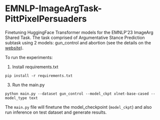 # EMNLP-ImageArgTask-PittPixelPersuaders

Finetuning HuggingFace Transformer models for the EMNLP'23 ImageArg Shared Task. 
The task comprised of Argumentative Stance Prediction subtask using 2 models: gun_control and abortion (see the details on the [website](https://imagearg.github.io)).

To run the experiments:
1. Install requirements.txt
```
pip install -r requirements.txt
```
3. Run the main.py
```
python main.py --dataset gun_control --model_ckpt xlnet-base-cased --model_type text
```

The `main.py` file will finetune the model_checkpoint (`model_ckpt`) and also run inference on test dataset and generate results.
